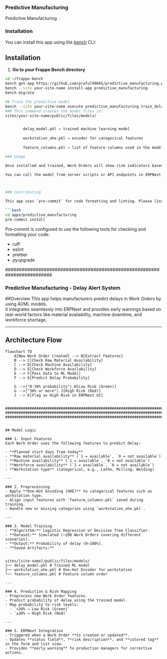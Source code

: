 ### Predictive Manufacturing

Predictive Manufacturing

### Installation

You can install this app using the [bench](https://github.com/frappe/bench) CLI:

## Installation

1. **Go to your Frappe Bench directory**
```bash
cd ~/frappe-bench
bench get-app https://github.com/praful99665/predictive_manufacturing.git
bench --site your-site-name install-app predictive_manufacturing
bench migrate

## Train the predictive model
bench --site your-site-name execute predictive_manufacturing.train_delay_model.train
### This command creates the model files in:
sites/your-site-name/public/files/models/


        delay_model.pkl → trained machine learning model
        
        workstation_ohe.pkl → encoder for categorical features
        
        feature_columns.pkl → list of feature columns used in the model

### Usage

Once installed and trained, Work Orders will show risk indicators based on the predictive model.

You can call the model from server scripts or API endpoints in ERPNext to get delay probabilities.



### Contributing

This app uses `pre-commit` for code formatting and linting. Please [install pre-commit](https://pre-commit.com/#installation) and enable it for this repository:

```bash
cd apps/predictive_manufacturing
pre-commit install
```

Pre-commit is configured to use the following tools for checking and formatting your code:

- ruff
- eslint
- prettier
- pyupgrade


#########################################################################


### Predictive Manufacturing - Delay Alert System

##Overview
This app helps manufacturers predict delays in Work Orders by using AI/ML models.  
It integrates seamlessly into ERPNext and provides early warnings based on real-world factors like material availability, machine downtime, and workforce shortage.

---

## Architecture Flow
```mermaid
flowchart TD
    A[New Work Order Created] --> B[Extract Features]
    B --> C[Check Raw Material Availability]
    C --> D[Check Machine Availability]
    D --> E[Check Workforce Availability]
    E --> F[Pass Data to ML Model]
    F --> G[Predict Delay Probability]

    G -->|"0-30% probability"| H[Low Risk (Green)]
    G -->|"30% or more"| J[High Risk (Red)]
    J --> K[Flag as High Risk in ERPNext UI]


#################################################################################
#################################################################################
#################################################################################


## Model Logic

### 1. Input Features
Each Work Order uses the following features to predict delay:

- **Planned start days from today**
- **Raw material availability** (`1 = available`, `0 = not available`)
- **Machine availability** (`1 = available`, `0 = not available`)
- **Workforce availability** (`1 = available`, `0 = not available`)
- **Workstation type** (categorical, e.g., Lathe, Milling, Welding)

---

### 2. Preprocessing
- Apply **One-Hot Encoding (OHE)** to categorical features such as workstation type.
- Align input features with `feature_columns.pkl` saved during training.
- Handle new or missing categories using `workstation_ohe.pkl`.

---

### 3. Model Training
- **Algorithm:** Logistic Regression or Decision Tree Classifier.
- **Dataset:** Simulated (~200 Work Orders covering different scenarios).
- **Output:** Probability of delay (0–100%).
- **Saved Artifacts:**


sites/[site-name]/public/files/models/
├── delay_model.pkl # Trained ML model
├── workstation_ohe.pkl # One-Hot Encoder for workstation
└── feature_columns.pkl # Feature column order

---

### 4. Prediction & Risk Mapping
- Preprocess new Work Order features.
- Predict probability of delay using the trained model.
- Map probability to risk levels:
  - `<30% → Low Risk (Green)`
  - `≥30% → High Risk (Red)`

---

### 5. ERPNext Integration
- Triggered when a Work Order **is created or updated**.
- Updates **status field**, **risk description**, and **colored tag** in the form and list view.
- Provides **early warning** to production managers for corrective actions.








